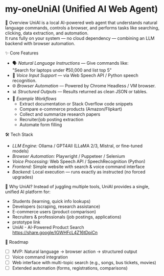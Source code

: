# my-oneUniAI (Unified AI Web Agent)

🚀 Overview
UniAI is a local AI-powered web agent that understands natural language commands, controls a browser, and performs tasks like searching, clicking, data extraction, and automation.  
It runs fully on your system — no cloud dependency — combining an LLM backend with browser automation.

✨ Core Features
- 🗣 *Natural Language Instructions* — Give commands like:  
  "Search for laptops under ₹50,000 and list top 5"  
- 🎤 *Voice Input Support* — via Web Speech API / Python speech recognition.  
- 🌐 *Browser Automation* — Powered by Chrome Headless / VM browser.  
- 📊 *Structured Outputs* — Results returned as clean JSON or tables.  
- 📄 *Example Workflows*  
  - Extract documentation or Stack Overflow code snippets  
  - Compare e-commerce products (Amazon/Flipkart)  
  - Collect and summarize research papers  
  - Recruiter/job posting extraction  
  - Automate form filling  

 🛠 Tech Stack
- *LLM Engine:* Ollama / GPT4All (LLaMA 2/3, Mistral, or fine-tuned models)  
- *Browser Automation:* Playwright / Puppeteer / Selenium  
- *Voice Processing:* Web Speech API / SpeechRecognition (Python)  
- *Frontend:* Simple website with search & voice command interface  
- *Backend:* Local execution — runs exactly as instructed (no forced upgrades)  

 🎯 Why UniAI?
Instead of juggling multiple tools, UniAI provides a single, unified AI platform for:  
- Students (learning, quick info lookups)  
- Developers (scraping, research assistance)  
- E-commerce users (product comparison)  
- Recruiters & professionals (job postings, applications)
- prototype link
- UniAI - AI-Powered Product Search https://share.google/IGWHFcL4Z16tDpiCn 

 📌 Roadmap
- [ ] MVP: Natural language → browser action → structured output  
- [ ] Voice command integration  
- [ ] Web interface with multi-topic search (e.g., songs, bus tickets, movies)  
- [ ] Extended automation (forms, registrations, comparisons)  
